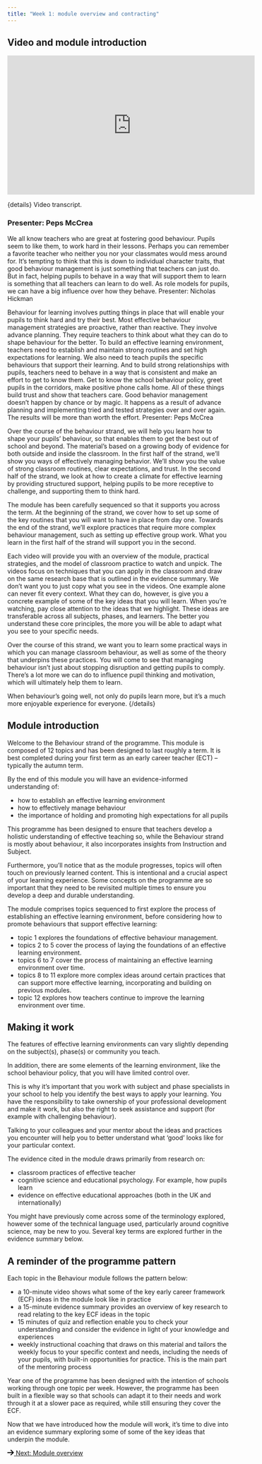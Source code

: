 ```yaml
---
title: "Week 1: module overview and contracting"
---
```


## Video and module introduction

<iframe width="560" height="315" src="https://www.youtube.com/embed/EpjSlCJtPLo?si=x8pv4hN74bjh7yhQ" title="YouTube video player" frameborder="0" allow="accelerometer; autoplay; clipboard-write; encrypted-media; gyroscope; picture-in-picture; web-share" allowfullscreen></iframe>

{details}
Video transcript.
### Presenter: Peps McCrea

We all know teachers who are great at fostering good behaviour. Pupils seem to like them, to work hard in their lessons. Perhaps you can remember a favorite teacher who neither you nor your classmates would mess around for. It’s tempting to think that this is down to individual character traits, that good behaviour management is just something that teachers can just do.  But in fact, helping pupils to behave in a way that will support them to learn is something that all teachers can learn to do well. As role models for pupils, we can have a big influence over how they behave.
Presenter: Nicholas Hickman

Behaviour for learning involves putting things in place that will enable your pupils to think hard and try their best. Most effective behaviour management strategies are proactive, rather than reactive. They involve advance planning. They require teachers to think about what they can do to shape behaviour for the better. To build an effective learning environment, teachers need to establish and maintain strong routines and set high expectations for learning. We also need to teach pupils the specific behaviours that support their learning. And to build strong relationships with pupils, teachers need to behave in a way that is consistent and make an effort to get to know them. Get to know the school behaviour policy, greet pupils in the corridors, make positive phone calls home. All of these things build trust and show that teachers care. Good behavior management doesn’t happen by chance or by magic. It happens as a result of advance planning and implementing tried and tested strategies over and over again. The results will be more than worth the effort.
Presenter: Peps McCrea

Over the course of the behaviour strand, we will help you learn how to shape your pupils’ behaviour, so that enables them to get the best out of school and beyond. The material’s based on a growing body of evidence for both outside and inside the classroom. In the first half of the strand, we’ll show you ways of effectively managing behavior. We’ll show you the value of strong classroom routines, clear expectations, and trust. In the second half of the strand, we look at how to create a climate for effective learning by providing structured support, helping pupils to be more receptive to challenge, and supporting them to think hard.

The module has been carefully sequenced so that it supports you across the term. At the beginning of the strand, we cover how to set up some of the key routines that you will want to have in place from day one. Towards the end of the strand, we’ll explore practices that require more complex behaviour management, such as setting up effective group work. What you learn in the first half of the strand will support you in the second.

Each video will provide you with an overview of the module, practical strategies, and the model of classroom practice to watch and unpick. The videos focus on techniques that you can apply in the classroom and draw on the same research base that is outlined in the evidence summary. We don’t want you to just copy what you see in the videos. One example alone can never fit every context. What they can do, however, is give you a concrete example of some of the key ideas that you will learn. When you’re watching, pay close attention to the ideas that we highlight. These ideas are transferable across all subjects, phases, and learners. The better you understand these core principles, the more you will be able to adapt what you see to your specific needs.

Over the course of this strand, we want you to learn some practical ways in which you can manage classroom behaviour, as well as some of the theory that underpins these practices. You will come to see that managing behaviour isn’t just about stopping disruption and getting pupils to comply. There’s a lot more we can do to influence pupil thinking and motivation, which will ultimately help them to learn.

When behaviour’s going well, not only do pupils learn more, but it’s a much more enjoyable experience for everyone.
{/details}

## Module introduction

Welcome to the Behaviour strand of the programme. This module is composed of 12 topics and has been designed to last roughly a term. It is best completed during your first term as an early career teacher (ECT) – typically the autumn term.

By the end of this module you will have an evidence-informed understanding of:

* how to establish an effective learning environment
* how to effectively manage behaviour
* the importance of holding and promoting high expectations for all pupils

This programme has been designed to ensure that teachers develop a holistic understanding of effective teaching so, while the Behaviour strand is mostly about behaviour, it also incorporates insights from Instruction and Subject.

Furthermore, you’ll notice that as the module progresses, topics will often touch on previously learned content. This is intentional and a crucial aspect of your learning experience. Some concepts on the programme are so important that they need to be revisited multiple times to ensure you develop a deep and durable understanding.

The module comprises topics sequenced to first explore the process of establishing an effective learning environment, before considering how to promote behaviours that support effective learning:

* topic 1 explores the foundations of effective behaviour management.
* topics 2 to 5 cover the process of laying the foundations of an effective learning environment.
* topics 6 to 7 cover the process of maintaining an effective learning environment over time.
* topics 8 to 11 explore more complex ideas around certain practices that can support more effective learning, incorporating and building on previous modules.
* topic 12 explores how teachers continue to improve the learning environment over time.

## Making it work

The features of effective learning environments can vary slightly depending on the subject(s), phase(s) or community you teach.

In addition, there are some elements of the learning environment, like the school behaviour policy, that you will have limited control over.

This is why it’s important that you work with subject and phase specialists in your school to help you identify the best ways to apply your learning. You have the responsibility to take ownership of your professional development and make it work, but also the right to seek assistance and support (for example with challenging behaviour).

Talking to your colleagues and your mentor about the ideas and practices you encounter will help you to better understand what ‘good’ looks like for your particular context.

The evidence cited in the module draws primarily from research on:

* classroom practices of effective teacher
* cognitive science and educational psychology. For example, how pupils learn
* evidence on effective educational approaches (both in the UK and internationally)

You might have previously come across some of the terminology explored, however some of the technical language used, particularly around cognitive science, may be new to you. Several key terms are explored further in the evidence summary below.

## A reminder of the programme pattern

Each topic in the Behaviour module follows the pattern below:

* a 10-minute video shows what some of the key early career framework (ECF) ideas in the module look like in practice
* a 15-minute evidence summary provides an overview of key research to read relating to the key ECF ideas in the topic
* 15 minutes of quiz and reflection enable you to check your understanding and consider the evidence in light of your knowledge and experiences
* weekly instructional coaching that draws on this material and tailors the weekly focus to your specific context and needs, including the needs of your pupils, with built-in opportunities for practice. This is the main part of the mentoring process

Year one of the programme has been designed with the intention of schools working through one topic per week. However, the programme has been built in a flexible way so that schools can adapt it to their needs and work through it at a slower pace as required, while still ensuring they cover the ECF.

Now that we have introduced how the module will work, it’s time to dive into an evidence summary exploring some of some of the key ideas that underpin the module.

<!-- ignore this for now -->
<nav class="govuk-pagination govuk-pagination--block" role="navigation" aria-label="results">
  <div class="govuk-pagination__next">
    <a class="govuk-link govuk-pagination__link" href="#" rel="next"> <svg class="govuk-pagination__icon govuk-pagination__icon--next" xmlns="http://www.w3.org/2000/svg" height="13" width="15" aria-hidden="true" focusable="false" viewBox="0 0 15 13">
        <path d="m8.107-0.0078125-1.4136 1.414 4.2926 4.293h-12.986v2h12.896l-4.1855 3.9766 1.377 1.4492 6.7441-6.4062-6.7246-6.7266z"></path>
      </svg> <span class="govuk-pagination__link-title">Next</span><span class="govuk-visually-hidden">:</span>
      <span class="govuk-pagination__link-label">Module overview</span></a>
  </div>
</nav>
